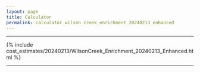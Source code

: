 ```yaml
---
layout: page
title: Calculator
permalink: calculator_wilson_creek_enrichment_20240213_enhanced
---
```


___

{% include cost_estimates/20240213/WilsonCreek_Enrichment_20240213_Enhanced.html %}

___

